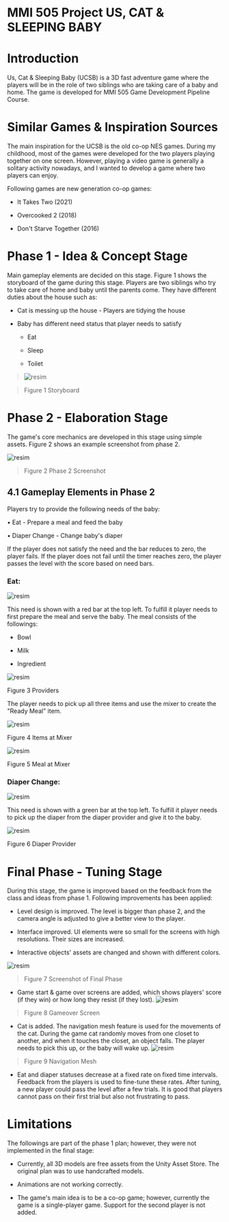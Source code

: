 # MMI 505 Project US, CAT & SLEEPING BABY

# Introduction

Us, Cat & Sleeping Baby (UCSB) is a 3D fast adventure game where the
players will be in the role of two siblings who are taking care of a
baby and home. The game is developed for MMI 505 Game Development Pipeline Course.

# Similar Games & Inspiration Sources

The main inspiration for the UCSB is the old co-op NES games. During my
childhood, most of the games were developed for the two players playing
together on one screen. However, playing a video game is generally a
solitary activity nowadays, and I wanted to develop a game where two
players can enjoy.

Following games are new generation co-op games:

-   It Takes Two (2021)

-   Overcooked 2 (2018)

-   Don\'t Starve Together (2016)

# Phase 1 - Idea & Concept Stage

Main gameplay elements are decided on this stage. Figure 1 shows the
storyboard of the game during this stage. Players are two siblings who
try to take care of home and baby until the parents come. They have
different duties about the house such as:

-   Cat is messing up the house - Players are tidying the house

-   Baby has different need status that player needs to satisfy

    -   Eat

    -   Sleep

    -   Toilet

> ![resim](https://user-images.githubusercontent.com/81522783/158057207-e638ce87-effd-4559-a4e0-18378b810599.png)

>
> Figure 1 Storyboard

# Phase 2 - Elaboration Stage

The game's core mechanics are developed in this stage using simple
assets. Figure 2 shows an example screenshot from phase 2.

![resim](https://user-images.githubusercontent.com/81522783/158057239-af89aea0-0485-4718-ac6d-07409e1ad742.png)

> Figure 2 Phase 2 Screenshot

## 4.1 Gameplay Elements in Phase 2

Players try to provide the following needs of the baby:

• Eat - Prepare a meal and feed the baby

• Diaper Change - Change baby\'s diaper

If the player does not satisfy the need and the bar reduces to zero, the
player fails. If the player does not fail until the timer reaches zero,
the player passes the level with the score based on need bars.

### **Eat:**

![resim](https://user-images.githubusercontent.com/81522783/158057248-f3a49c5c-e30d-4993-9758-5b5b29646c63.png)

This need is shown with a red bar at the top left. To fulfill it player
needs to first prepare the meal and serve the baby. The meal consists of
the followings:

-   Bowl

-   Milk

-   Ingredient

![resim](https://user-images.githubusercontent.com/81522783/158057252-534d4735-c14b-482f-b5c4-261d185b23cd.png)

Figure 3 Providers

The player needs to pick up all three items and use the mixer to create
the \"Ready Meal\" item.

![resim](https://user-images.githubusercontent.com/81522783/158057262-4677b733-6de4-4e7c-a129-386f6833c4a7.png)

Figure 4 Items at Mixer

![resim](https://user-images.githubusercontent.com/81522783/158057267-e4007de1-5bfe-4def-8f4d-91b346537eb2.png)

Figure 5 Meal at Mixer

### **Diaper Change:**

![resim](https://user-images.githubusercontent.com/81522783/158057274-eec4db5f-e2c1-4947-b3a1-73a9345ff84e.png)

This need is shown with a green bar at the top left. To fulfill it
player needs to pick up the diaper from the diaper provider and give it
to the baby.

![resim](https://user-images.githubusercontent.com/81522783/158057282-d5bad502-c3f4-457b-81ef-db31d0ea5b05.png)

Figure 6 Diaper Provider

# Final Phase - Tuning Stage

During this stage, the game is improved based on the feedback from the
class and ideas from phase 1. Following improvements has been applied:

-   Level design is improved. The level is bigger than phase 2, and the
    camera angle is adjusted to give a better view to the player.

-   Interface improved. UI elements were so small for the screens with
    high resolutions. Their sizes are increased.

-   Interactive objects\' assets are changed and shown with different
    colors.

![resim](https://user-images.githubusercontent.com/81522783/158057294-a9b2b261-3519-4e87-9073-e2eaeb7deea2.png)

> Figure 7 Screenshot of Final Phase

-   Game start & game over screens are added, which shows players\'
    score (if they win) or how long they resist (if they lost).
![resim](https://user-images.githubusercontent.com/81522783/158057298-77e4c675-fc58-4635-a3c0-46f6b0c25800.png)
>
> Figure 8 Gameover Screen

-   Cat is added. The navigation mesh feature is used for the movements
    of the cat. During the game cat randomly moves from one closet to
    another, and when it touches the closet, an object falls. The player
    needs to pick this up, or the baby will wake up.
![resim](https://user-images.githubusercontent.com/81522783/158057305-5efd3232-7f5b-4167-a261-1ec89feb4ee7.png)
>
> Figure 9 Navigation Mesh

-   Eat and diaper statuses decrease at a fixed rate on fixed time
    intervals. Feedback from the players is used to fine-tune these
    rates. After tuning, a new player could pass the level after a few
    trials. It is good that players cannot pass on their first trial but
    also not frustrating to pass.

# Limitations

The followings are part of the phase 1 plan; however, they were not
implemented in the final stage:

-   Currently, all 3D models are free assets from the Unity Asset Store.
    The original plan was to use handcrafted models.

-   Animations are not working correctly.

-   The game\'s main idea is to be a co-op game; however, currently the
    game is a single-player game. Support for the second player is not
    added.
